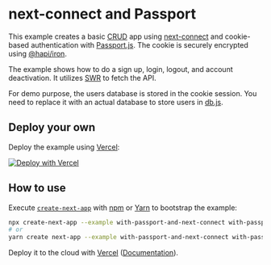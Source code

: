 # next-connect and Passport

This example creates a basic [CRUD](https://en.wikipedia.org/wiki/Create,_read,_update_and_delete) app using [next-connect](https://github.com/hoangvvo/next-connect) and cookie-based authentication with [Passport.js](http://www.passportjs.org/). The cookie is securely encrypted using [@hapi/iron](https://github.com/hapijs/iron).

The example shows how to do a sign up, login, logout, and account deactivation. It utilizes [SWR](https://swr.now.sh/) to fetch the API.

For demo purpose, the users database is stored in the cookie session. You need to replace it with an actual database to store users in [db.js](lib/db.js).

## Deploy your own

Deploy the example using [Vercel](https://vercel.com?utm_source=github&utm_medium=readme&utm_campaign=next-example):

[![Deploy with Vercel](https://vercel.com/button)](https://vercel.com/new/git/external?repository-url=https://github.com/vercel/next.js/tree/canary/examples/with-passport-and-next-connect&project-name=with-passport-and-next-connect&repository-name=with-passport-and-next-connect)

## How to use

Execute [`create-next-app`](https://github.com/vercel/next.js/tree/canary/packages/create-next-app) with [npm](https://docs.npmjs.com/cli/init) or [Yarn](https://yarnpkg.com/lang/en/docs/cli/create/) to bootstrap the example:

```bash
npx create-next-app --example with-passport-and-next-connect with-passport-and-next-connect-app
# or
yarn create next-app --example with-passport-and-next-connect with-passport-and-next-connect-app
```

Deploy it to the cloud with [Vercel](https://vercel.com/new?utm_source=github&utm_medium=readme&utm_campaign=next-example) ([Documentation](https://nextjs.org/docs/deployment)).
